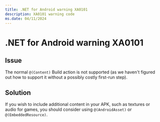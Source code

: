 ```yaml
---
title: .NET for Android warning XA0101
description: XA0101 warning code
ms.date: 04/11/2024
---
```

# .NET for Android warning XA0101

## Issue

The normal `@(Content)` Build action is not supported (as we haven't figured
out how to support it without a possibly costly first-run step).

## Solution

If you wish to include additional content in your APK, such as textures
or audio for games, you should consider using `@(AndroidAsset)` or
`@(EmbeddedResource)`.

